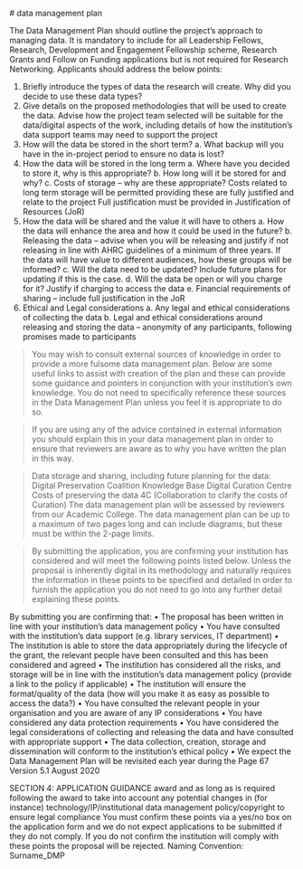# data management plan

The Data Management Plan should outline the project’s approach to managing data. It is mandatory to include for all Leadership Fellows, Research, Development and Engagement Fellowship scheme, Research Grants and Follow on Funding applications but is not required for Research Networking. Applicants should address the below points:

1. Briefly introduce the types of data the research will create. Why did you decide to use these data types?
2. Give details on the proposed methodologies that will be used to create the data. Advise how the project team selected will be suitable for the data/digital aspects of the work, including details of how the institution’s data support teams may need to support the project
3. How will the data be stored in the short term?
a. What backup will you have in the in-project period to ensure no data is lost?
4. How the data will be stored in the long term
a. Where have you decided to store it, why is this appropriate?
b. How long will it be stored for and why?
c. Costs of storage – why are these appropriate? Costs related to long term storage will
be permitted providing these are fully justified and relate to the project Full
justification must be provided in Justification of Resources (JoR)
5. How the data will be shared and the value it will have to others
a. How the data will enhance the area and how it could be used in the future?
b. Releasing the data – advise when you will be releasing and justify if not releasing in line with AHRC guidelines of a minimum of three years. If the data will have value to
different audiences, how these groups will be informed?
c. Will the data need to be updated? Include future plans for updating if this is the case.
d. Will the data be open or will you charge for it? Justify if charging to access the data
e. Financial requirements of sharing – include full justification in the JoR
6. Ethical and Legal considerations
a. Any legal and ethical considerations of collecting the data
b. Legal and ethical considerations around releasing and storing the data – anonymity of
any participants, following promises made to participants

>You may wish to consult external sources of knowledge in order to provide a more fulsome data management plan. Below are some useful links to assist with creation of the plan and these can provide some guidance and pointers in conjunction with your institution’s own knowledge. You do not need to specifically reference these sources in the Data Management Plan unless you feel it is appropriate to do so.

>If you are using any of the advice contained in external information you should explain this in your data management plan in order to ensure that reviewers are aware as to why you have written the plan in this way.

>Data storage and sharing, including future planning for the data:
Digital Preservation Coalition Knowledge Base Digital Curation Centre
Costs of preserving the data
4C (Collaboration to clarify the costs of Curation)
The data management plan will be assessed by reviewers from our Academic College. The data management plan can be up to a maximum of two pages long and can include diagrams, but these must be within the 2-page limits.

>By submitting the application, you are confirming your institution has considered and will meet the following points listed below. Unless the proposal is inherently digital in its methodology and naturally requires the information in these points to be specified and detailed in order to furnish the application you do not need to go into any further detail explaining these points.

By submitting you are confirming that:
• The proposal has been written in line with your institution’s data management policy
• You have consulted with the institution’s data support (e.g. library services, IT department)
• The institution is able to store the data appropriately during the lifecycle of the grant, the relevant people have been consulted and this has been considered and agreed
• The institution has considered all the risks, and storage will be in line with the institution’s data management policy (provide a link to the policy if applicable)
• The institution will ensure the format/quality of the data (how will you make it as easy as possible to access the data?)
• You have consulted the relevant people in your organisation and you are aware of any IP considerations
• You have considered any data protection requirements
• You have considered the legal considerations of collecting and releasing the data
and have consulted with appropriate support
• The data collection, creation, storage and dissemination will conform to the
institution’s ethical policy
• We expect the Data Management Plan will be revisited each year during the
Page 67
Version 5.1 August 2020
   
SECTION 4: APPLICATION GUIDANCE
award and as long as is required following the award to take into account any potential changes in (for instance) technology/IP/institutional data management policy/copyright to ensure legal compliance
You must confirm these points via a yes/no box on the application form and we do not expect applications to be submitted if they do not comply. If you do not confirm the institution will comply with these points the proposal will be rejected.
Naming Convention: Surname_DMP